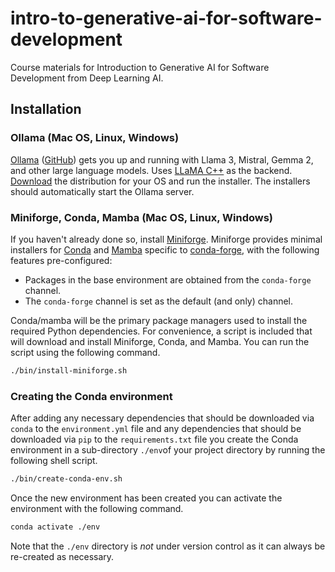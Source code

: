 # intro-to-generative-ai-for-software-development
Course materials for Introduction to Generative AI for Software Development from Deep Learning AI.

## Installation

### Ollama (Mac OS, Linux, Windows)

[Ollama](https://ollama.com) ([GitHub](https://github.com/ollama/ollama)) gets you up and running with Llama 3, Mistral, Gemma 2, and other large language models. Uses [LLaMA C++](https://github.com/ggerganov/llama.cpp) as the backend. [Download](https://ollama.com/download) the distribution for your OS and run the installer. The installers should automatically start the Ollama server.

### Miniforge, Conda, Mamba (Mac OS, Linux, Windows)

If you haven't already done so, install [Miniforge](https://github.com/conda-forge/miniforge). Miniforge provides 
minimal installers for [Conda](https://conda.io/) and [Mamba](https://github.com/mamba-org/mamba) specific to 
[conda-forge](https://conda-forge.org/), with the following features pre-configured:

   * Packages in the base environment are obtained from the `conda-forge` channel.
   * The `conda-forge` channel is set as the default (and only) channel.

Conda/mamba will be the primary package managers used to install the required Python dependencies. For 
convenience, a script is included that will download and install Miniforge, Conda, and Mamba. You can run the 
script using the following command.

```bash
./bin/install-miniforge.sh
```

### Creating the Conda environment

After adding any necessary dependencies that should be downloaded via `conda` to the `environment.yml` file and any 
dependencies that should be downloaded via `pip` to the `requirements.txt` file you create the Conda environment in a 
sub-directory `./env`of your project directory by running the following shell script.

```bash
./bin/create-conda-env.sh
```

Once the new environment has been created you can activate the environment with the following command.

```bash
conda activate ./env
```

Note that the `./env` directory is *not* under version control as it can always be re-created as 
necessary.
